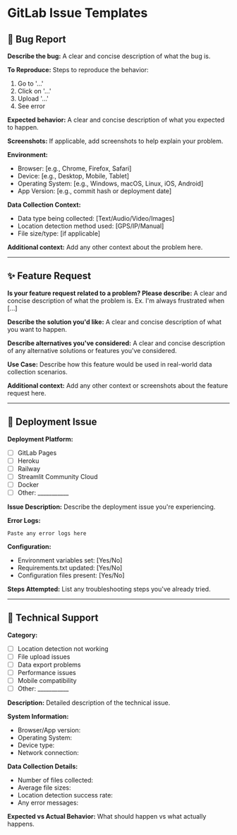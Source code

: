# GitLab Issue Templates

## 🐛 Bug Report

**Describe the bug:**
A clear and concise description of what the bug is.

**To Reproduce:**
Steps to reproduce the behavior:
1. Go to '...'
2. Click on '...'
3. Upload '...'
4. See error

**Expected behavior:**
A clear and concise description of what you expected to happen.

**Screenshots:**
If applicable, add screenshots to help explain your problem.

**Environment:**
- Browser: [e.g., Chrome, Firefox, Safari]
- Device: [e.g., Desktop, Mobile, Tablet]
- Operating System: [e.g., Windows, macOS, Linux, iOS, Android]
- App Version: [e.g., commit hash or deployment date]

**Data Collection Context:**
- Data type being collected: [Text/Audio/Video/Images]
- Location detection method used: [GPS/IP/Manual]
- File size/type: [if applicable]

**Additional context:**
Add any other context about the problem here.

---

## ✨ Feature Request

**Is your feature request related to a problem? Please describe:**
A clear and concise description of what the problem is. Ex. I'm always frustrated when [...]

**Describe the solution you'd like:**
A clear and concise description of what you want to happen.

**Describe alternatives you've considered:**
A clear and concise description of any alternative solutions or features you've considered.

**Use Case:**
Describe how this feature would be used in real-world data collection scenarios.

**Additional context:**
Add any other context or screenshots about the feature request here.

---

## 🚀 Deployment Issue

**Deployment Platform:**
- [ ] GitLab Pages
- [ ] Heroku
- [ ] Railway
- [ ] Streamlit Community Cloud
- [ ] Docker
- [ ] Other: ___________

**Issue Description:**
Describe the deployment issue you're experiencing.

**Error Logs:**
```
Paste any error logs here
```

**Configuration:**
- Environment variables set: [Yes/No]
- Requirements.txt updated: [Yes/No]
- Configuration files present: [Yes/No]

**Steps Attempted:**
List any troubleshooting steps you've already tried.

---

## 🔧 Technical Support

**Category:**
- [ ] Location detection not working
- [ ] File upload issues
- [ ] Data export problems
- [ ] Performance issues
- [ ] Mobile compatibility
- [ ] Other: ___________

**Description:**
Detailed description of the technical issue.

**System Information:**
- Browser/App version:
- Operating System:
- Device type:
- Network connection:

**Data Collection Details:**
- Number of files collected:
- Average file sizes:
- Location detection success rate:
- Any error messages:

**Expected vs Actual Behavior:**
What should happen vs what actually happens.
